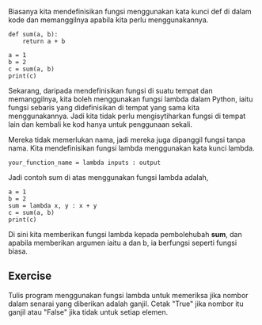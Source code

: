 Biasanya kita mendefinisikan fungsi menggunakan kata kunci def di dalam kode dan memanggilnya apabila kita perlu menggunakannya.

    def sum(a, b):
        return a + b

    a = 1
    b = 2
    c = sum(a, b)
    print(c)

Sekarang, daripada mendefinisikan fungsi di suatu tempat dan memanggilnya, kita boleh menggunakan fungsi lambda dalam Python, iaitu fungsi sebaris yang didefinisikan di tempat yang sama kita menggunakannya. Jadi kita tidak perlu mengisytiharkan fungsi di tempat lain dan kembali ke kod hanya untuk penggunaan sekali.

Mereka tidak memerlukan nama, jadi mereka juga dipanggil fungsi tanpa nama. Kita mendefinisikan fungsi lambda menggunakan kata kunci lambda.

    your_function_name = lambda inputs : output

Jadi contoh sum di atas menggunakan fungsi lambda adalah,

    a = 1
    b = 2
    sum = lambda x, y : x + y
    c = sum(a, b)
    print(c)

Di sini kita memberikan fungsi lambda kepada pembolehubah **sum**, dan apabila memberikan argumen iaitu a dan b, ia berfungsi seperti fungsi biasa.

Exercise
--------
Tulis program menggunakan fungsi lambda untuk memeriksa jika nombor dalam senarai yang diberikan adalah ganjil. Cetak "True" jika nombor itu ganjil atau "False" jika tidak untuk setiap elemen.